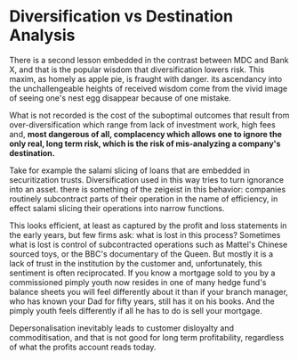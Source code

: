 # Diversification vs Destination Analysis

There is a second lesson embedded in the contrast between MDC and Bank X, and that is the popular wisdom that diversification lowers risk. This maxim, as homely as apple pie, is fraught with danger. its ascendancy into the unchallengeable heights of received wisdom come from the vivid image of seeing one's nest egg disappear because of one mistake.

What is not recorded is the cost of the suboptimal outcomes that result from over-diversification which range from lack of investment work, high fees and, **most dangerous of all, complacency which allows one to ignore the only real, long term risk, which is the risk of mis-analyzing a company's destination.**

Take for example the salami slicing of loans that are embedded in securitization trusts. Diversification used in this way tries to turn ignorance into an asset. there is something of the zeigeist in this behavior: companies routinely subcontract parts of their operation in the name of efficiency, in effect salami slicing their operations into narrow functions.

This looks efficient, at least as captured by the profit and loss statements in the early years, but few firms ask: what is lost in this process? Sometimes what is lost is control of subcontracted operations such as Mattel's Chinese sourced toys, or the BBC's documentary of the Queen. But mostly it is a lack of trust in the institution by the customer and, unfortunately, this sentiment is often reciprocated. If you know a mortgage sold to you by a commissioned pimply youth now resides in one of many hedge fund's balance sheets you will feel differently about it than if your branch manager, who has known your Dad for fifty years, still has it on his books. And the pimply youth feels differently if all he has to do is sell your mortgage.

Depersonalisation inevitably leads to customer disloyalty and commoditisation, and that is not good for long term profitability, regardless of what the profits account reads today.